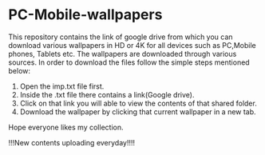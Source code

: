 # PC-Mobile-wallpapers
This repository contains the link of google drive from which you can download various wallpapers in HD or 4K for all devices such as PC,Mobile phones, Tablets etc. 
The wallpapers are downloaded through various sources.  In order to download the files follow the simple steps mentioned below:
1.	Open the imp.txt file first.
2. Inside the .txt file there contains a link(Google drive).
3. 	Click on that link you will able to view the contents of that shared folder.
4.	Download the wallpaper by clicking that current wallpaper in a new tab.


Hope everyone likes my collection.

 
 !!!New contents uploading everyday!!!!
